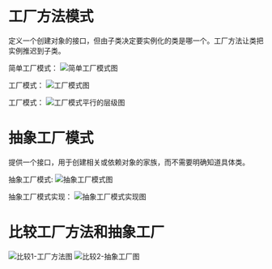 # 工厂方法模式

定义一个创建对象的接口，但由子类决定要实例化的类是哪一个。工厂方法让类把实例推迟到子类。

简单工厂模式：
![简单工厂模式图](./images/简单工厂模式.png)

工厂模式：
![工厂模式图](./images/工厂模式.png)


工厂模式：
![工厂模式平行的层级图](./images/工厂模式实现.png)


# 抽象工厂模式

提供一个接口，用于创建相关或依赖对象的家族，而不需要明确知道具体类。

抽象工厂模式:
![抽象工厂模式图](./images/抽象工厂模式.png)

抽象工厂模式实现：
![抽象工厂模式实现图](./images/抽象工厂模式实现.png)

# 比较工厂方法和抽象工厂
![比较1-工厂方法图](./images/比较1-工厂模式.png)
![比较2-抽象工厂图](./images/比较2-抽象工厂.png)

